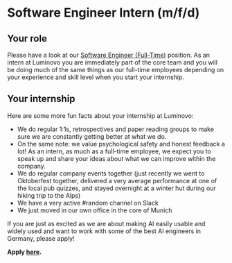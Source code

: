 # Software Engineer Intern (m/f/d)

## Your role
Please have a look at our [Software Engineer (Full-Time)](software-engineer.md) position. As an intern at Luminovo you are immediately part of the core team and you will be doing much of the same things as our full-time employees depending on your experience and skill level when you start your internship.

## Your internship
Here are some more fun facts about your internship at Luminovo:

* We do regular 1:1s, retrospectives and paper reading groups to make sure we are constantly getting better at what we do.
* On the same note: we value psychological safety and honest feedback a lot! As an intern, as much as a full-time employee, we expect you to speak up and share your ideas about what we can improve within the company.
* We do regular company events together (just recently we went to Oktoberfest together, delivered a very average performance at one of the local pub quizzes, and stayed overnight at a winter hut during our hiking trip to the Alps)
* We have a very active #random channel on Slack
* We just moved in our own office in the core of Munich

If you are just as excited as we are about making AI easily usable and widely used and want to work with some of the best AI engineers in Germany, please apply!

**Apply [here](https://luminovo-jobs.personio.de/job/114188).**
